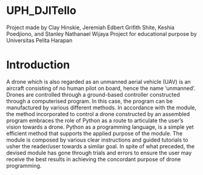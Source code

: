 # UPH_DJITello

Project made by Clay Hinskie, Jeremiah Edbert Grifith Shite, Keshia Poedjiono, and Stanley Nathanael Wijaya
Project for educational purpose by Universitas Pelita Harapan

# Introduction

A drone which is also regarded as an unmanned aerial vehicle (UAV) is an aircraft consisting of no human pilot on board, hence the name ‘unmanned’. Drones are controlled through a ground-based controller constructed through a computerised program. In this case, the program can be manufactured by various different methods. In accordance with the module, the method incorporated to control a drone constructed by an assembled program embraces the role of Python as a route to articulate the user’s vision towards a drone. Python as a programming language, is a simple yet efficient method that supports the applied purpose of the module. The module is composed by various clear instructions and guided tutorials to usher the reader/user towards a similar goal. In spite of what preceded, the devised module has gone through trials and errors to ensure the user may receive the best results in achieving the concordant purpose of drone programming.

